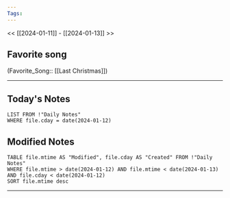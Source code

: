 ```yaml
---
Tags:
---
```

<< [[2024-01-11]] - [[2024-01-13]] >>
## Favorite song
(Favorite_Song:: [[Last Christmas]])

___
## Today's Notes
```dataview
LIST FROM !"Daily Notes"
WHERE file.cday = date(2024-01-12)
```
## Modified Notes
```dataview
TABLE file.mtime AS "Modified", file.cday AS "Created" FROM !"Daily Notes" 
WHERE file.mtime > date(2024-01-12) AND file.mtime < date(2024-01-13) AND file.cday < date(2024-01-12)
SORT file.mtime desc
```
___
